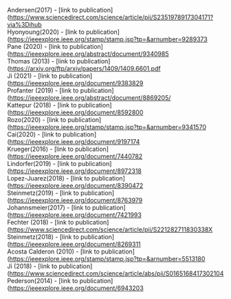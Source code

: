 Andersen(2017) - [link to publication](https://www.sciencedirect.com/science/article/pii/S2351978917304171?via%3Dihub<br />
Hyonyoung(2020) - [link to publication](https://ieeexplore.ieee.org/stamp/stamp.jsp?tp=&arnumber=9289373<br />
Pane (2020) - [link to publication](https://ieeexplore.ieee.org/abstract/document/9340985<br />
Thomas (2013) - [link to publication](https://arxiv.org/ftp/arxiv/papers/1409/1409.6601.pdf<br />
Ji (2021) - [link to publication](https://ieeexplore.ieee.org/document/9383829<br />
Profanter (2019) - [link to publication](https://ieeexplore.ieee.org/abstract/document/8869205/<br />
Kattepur (2018) - [link to publication](https://ieeexplore.ieee.org/document/8592800 <br />
Rozo(2020) - [link to publication](https://ieeexplore.ieee.org/stamp/stamp.jsp?tp=&arnumber=9341570<br />
Cai(2020) - [link to publication](https://ieeexplore.ieee.org/document/9197174<br />
Krueger(2016) - [link to publication](https://ieeexplore.ieee.org/document/7440782<br />
Lindorfer(2019) - [link to publication](https://ieeexplore.ieee.org/document/8972318<br />
Lopez-Juarez(2018) - [link to publication](https://ieeexplore.ieee.org/document/8390472<br />
Steinmetz(2019) - [link to publication](https://ieeexplore.ieee.org/document/8763979<br />
Johannsmeier(2017) - [link to publication](https://ieeexplore.ieee.org/document/7421993<br />
Fechter (2018) - [link to publication](https://www.sciencedirect.com/science/article/pii/S221282711830338X<br />
Steinmetz(2018) - [link to publication](https://ieeexplore.ieee.org/document/8269311<br />
Acosta Calderon (2010) - [link to publication](https://ieeexplore.ieee.org/stamp/stamp.jsp?tp=&arnumber=5513180<br />
Ji (2018) - [link to publication](https://www.sciencedirect.com/science/article/abs/pii/S0165168417302104<br />
Pederson(2014) - [link to publication](https://ieeexplore.ieee.org/document/6943203<br />
